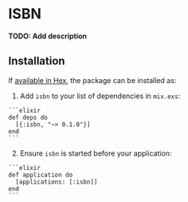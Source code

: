 # ISBN

**TODO: Add description**

## Installation

If [available in Hex](https://hex.pm/docs/publish), the package can be installed as:

  1. Add `isbn` to your list of dependencies in `mix.exs`:

    ```elixir
    def deps do
      [{:isbn, "~> 0.1.0"}]
    end
    ```

  2. Ensure `isbn` is started before your application:

    ```elixir
    def application do
      [applications: [:isbn]]
    end
    ```

